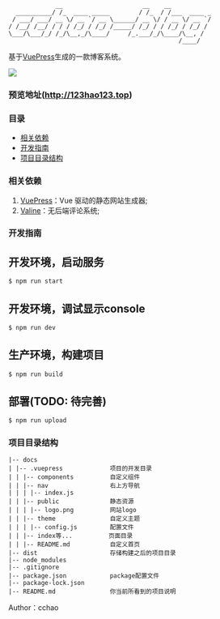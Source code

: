 ```
             __                      __    __
  __________/ /_  ____ _____        / /_  / /___  ____ _
 / ___/ ___/ __ \/ __ `/ __ \______/ __ \/ / __ \/ __ `/
/ /__/ /__/ / / / /_/ / /_/ /_____/ /_/ / / /_/ / /_/ /
\___/\___/_/ /_/\__,_/\____/     /_.___/_/\____/\__, /
                                               /____/
```
基于[VuePress](https://vuepress.vuejs.org/zh/ "VuePres官方文档")生成的一款博客系统。

![](https://img.shields.io/badge/vuepress-0.14.10-brightgreen.svg)

### 预览地址(http://123hao123.top)

### 目录
- [相关依赖](#相关依赖)
- [开发指南](#开发指南)
- [项目目录结构](#项目目录结构)


### 相关依赖

1. [VuePress](https://vuepress.vuejs.org/zh/ "VuePres官方文档")：Vue 驱动的静态网站生成器;
2. [Valine](https://valine.js.org/ "Valine无后台评论系统")：无后端评论系统;

### 开发指南

## 开发环境，启动服务
```bash
$ npm run start
```

## 开发环境，调试显示console
```bash
$ npm run dev
```

## 生产环境，构建项目
```bash
$ npm run build
```

## 部署(TODO: 待完善)
```bash
$ npm run upload
```

### 项目目录结构

```
|-- docs
| |-- .vuepress             项目的开发目录
| | |-- components          自定义组件
| | |-- nav                 右上方导航
| | | |-- index.js
| | |-- public              静态资源
| | | |-- logo.png          网站logo
| | |-- theme               自定义主题
| | | |-- config.js         配置文件
| | |-- index等...          页面目录
| | |-- README.md           自定义首页
|-- dist                    存储构建之后的项目目录
|-- node_modules
|-- .gitignore
|-- package.json            package配置文件
|-- package-lock.json
|-- README.md               你当前所看到的项目说明
```


Author：cchao

